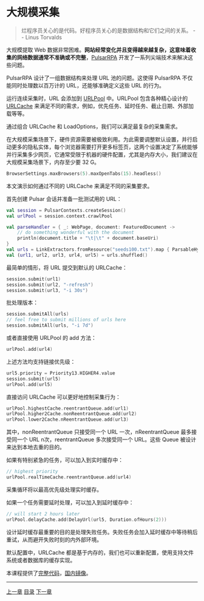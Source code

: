 大规模采集
=

> 烂程序员关心的是代码。好程序员关心的是数据结构和它们之间的关系。
> -- Linus Torvalds

大规模提取 Web 数据非常困难。**网站经常变化并且变得越来越复杂，这意味着收集的网络数据通常不准确或不完整**，[PulsarRPA](https://github.com/platonai/PulsarRPA) 开发了一系列尖端技术来解决这些问题。

PulsarRPA 设计了一组数据结构来处理 URL 池的问题。这使得 PulsarRPA 不仅能同时处理数以百万计的 URL，还能够准确定义这些 URL 的行为。

运行连续采集时，URL 会添加到 [URLPool](/pulsar-common/src/main/kotlin/ai/platon/pulsar/common/collect/UrlPool.kt) 中。URLPool 包含各种精心设计的 [URLCache](/pulsar-common/src/main/kotlin/ai/platon/pulsar/common/collect/UrlCache.kt) 来满足不同的需求，例如，优先任务、延时任务、截止日期、外部加载等等。

通过组合 URLCache 和 LoadOptions，我们可以满足最复杂的采集需求。

在大规模采集场景下，硬件资源需要被极致利用。为此需要调整默认设置，并行启动更多的隐私实体，每个浏览器需要打开更多标签页，这两个设置决定了系统能够并行采集多少网页，它通常受限于机器的硬件配置，尤其是内存大小，我们建议在大规模采集场景下，内存至少要 32 G。

```kotlin
BrowserSettings.maxBrowsers(5).maxOpenTabs(15).headless()
```

本文演示如何通过不同的 URLCache 来满足不同的采集要求。

首先创建 Pulsar 会话并准备一批测试用的 URL：

```kotlin
val session = PulsarContexts.createSession()
val urlPool = session.context.crawlPool

val parseHandler = { _: WebPage, document: FeaturedDocument ->
    // do something wonderful with the document
    println(document.title + "\t|\t" + document.baseUri)
}
val urls = LinkExtractors.fromResource("seeds100.txt").map { ParsableHyperlink(it, parseHandler) }
val (url1, url2, url3, url4, url5) = urls.shuffled()
```

最简单的情形，将 URL 提交到默认的 URLCache：

```kotlin
session.submit(url1)
session.submit(url2, "-refresh")
session.submit(url3, "-i 30s")
```

批处理版本：

```kotlin
session.submitAll(urls)
// feel free to submit millions of urls here
session.submitAll(urls, "-i 7d")
```

或者直接使用 URLPool 的 add 方法：

```kotlin
urlPool.add(url4)
```

上述方法均支持链接优先级：

```kotlin
url5.priority = Priority13.HIGHER4.value
session.submit(url5)
urlPool.add(url5)
```

直接访问 URLCache 可以更好地控制采集行为：

```kotlin
urlPool.highestCache.reentrantQueue.add(url1)
urlPool.higher2Cache.nonReentrantQueue.add(url2)
urlPool.lower2Cache.nReentrantQueue.add(url3)
```

其中，nonReentrantQueue 只接受同一个 URL 一次，nReentrantQueue 最多接受同一个 URL n次，reentrantQueue 多次接受同一个 URL。这些 Queue 被设计来达到本地去重的目的。

如果有特别紧急的任务，可以加入到实时缓存中：

```kotlin
// highest priority
urlPool.realTimeCache.reentrantQueue.add(url4)
```

采集循环将以最高优先级处理实时缓存。

如果一个任务需要延时处理，可以加入到延时缓存中：

```kotlin
// will start 2 hours later
urlPool.delayCache.add(DelayUrl(url5, Duration.ofHours(2)))
```

设计延时缓存最重要的目的是处理失败任务。失败任务会加入延时缓存中等待稍后重试，从而避开失败时刻的内外部环境。

默认配置中，URLCache 都是基于内存的，我们也可以重新配置，使用支持文件系统或者数据库的缓存实现。

本课程提供了[完整代码](/pulsar-app/pulsar-examples/src/main/kotlin/ai/platon/pulsar/examples/_9_MassiveCrawler.kt)，[国内镜像](https://gitee.com/platonai_galaxyeye/PulsarRPA/blob/1.10.x/pulsar-app/pulsar-examples/src/main/kotlin/ai/platon/pulsar/examples/_9_MassiveCrawler.kt)。

------

[上一章](11WebDriver.md) [目录](1home.md) [下一章](13X-SQL.md)
